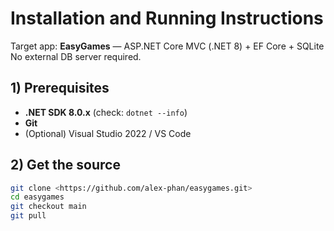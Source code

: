﻿# Installation and Running Instructions

Target app: **EasyGames** — ASP.NET Core MVC (.NET 8) + EF Core + SQLite  
No external DB server required.

## 1) Prerequisites
- **.NET SDK 8.0.x** (check: `dotnet --info`)
- **Git**
- (Optional) Visual Studio 2022 / VS Code

## 2) Get the source
```bash
git clone <https://github.com/alex-phan/easygames.git>
cd easygames
git checkout main
git pull
